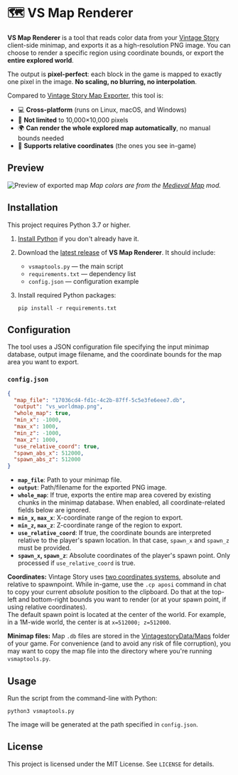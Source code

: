 # 🗺️ VS Map Renderer

**VS Map Renderer** is a tool that reads color data from your [Vintage Story](https://www.vintagestory.at/) client-side minimap, and exports it as a high-resolution PNG image. You can choose to render a specific region using coordinate bounds, or export the **entire explored world**.

The output is **pixel-perfect**: each block in the game is mapped to exactly one pixel in the image. **No scaling, no blurring, no interpolation**.

Compared to [Vintage Story Map Exporter](https://mods.vintagestory.at/vsdbtopng), this tool is:
* 💻 **Cross-platform** (runs on Linux, macOS, and Windows)
* 📏 **Not limited** to 10,000×10,000 pixels
* 🌍 **Can render the whole explored map automatically**, no manual bounds needed
* 🧭 **Supports relative coordinates** (the ones you see in-game)

## Preview
![Preview of exported map](images/3k_3k_map.png)
*Map colors are from the [Medieval Map](https://mods.vintagestory.at/marximusmedievalmap) mod.*

## Installation
This project requires Python 3.7 or higher.

1. [Install Python](https://www.python.org/downloads/) if you don't already have it.

2. Download the [latest release](https://github.com/elliotfontaine/vsmaptools/releases/latest) of **VS Map Renderer**. It should include:
   * `vsmaptools.py` — the main script
   * `requirements.txt` — dependency list
   * `config.json` — configuration example

3. Install required Python packages:
   ```shell
   pip install -r requirements.txt
   ```

## Configuration
The tool uses a JSON configuration file specifying the input minimap database, output image filename, and the coordinate bounds for the map area you want to export.

### `config.json`
```json
{
  "map_file": "17036cd4-fd1c-4c2b-87ff-5c5e3fe6eee7.db",
  "output": "vs_worldmap.png",
  "whole_map": true,
  "min_x": -1000,
  "max_x": 1000,
  "min_z": -1000,
  "max_z": 1000,
  "use_relative_coord": true,
  "spawn_abs_x": 512000,
  "spawn_abs_z": 512000
}
```
* **`map_file`**: Path to your minimap file.
* **`output`**: Path/filename for the exported PNG image.
* **`whole_map`**: If true, exports the entire map area covered by existing chunks in the minimap database. When enabled, all coordinate-related fields below are ignored.
* **`min_x`, `max_x`**: X-coordinate range of the region to export.
* **`min_z`, `max_z`**: Z-coordinate range of the region to export.
* **`use_relative_coord`**: If true, the coordinate bounds are interpreted relative to the player's spawn location. In that case, `spawn_x` and `spawn_z` must be provided.
* **`spawn_x`, `spawn_z`**: Absolute coordinates of the player's spawn point. Only processed if `use_relative_coord` is true.

**Coordinates:** Vintage Story uses [two coordinates systems](https://wiki.vintagestory.at/Coordinates), absolute and relative to spawnpoint. While in-game, use the `.cp aposi` command in chat to copy your current *absolute* position to the clipboard. Do that at the top-left and bottom-right bounds you want to render (or at your spawn point, if using relative coordinates).  
The default spawn point is located at the center of the world. For example, in a 1M-wide world, the center is at `x=512000; z=512000`.

**Minimap files:** Map `.db` files are stored in the [VintagestoryData/Maps](https://wiki.vintagestory.at/VintagestoryData_folder) folder of your game. For convenience (and to avoid any risk of file corruption), you may want to copy the map file into the directory where you're running `vsmaptools.py`.

## Usage
Run the script from the command-line with Python:
```shell
python3 vsmaptools.py
```
The image will be generated at the path specified in `config.json`.

## License
This project is licensed under the MIT License. See `LICENSE` for details.
